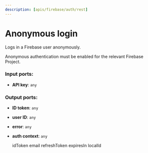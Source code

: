 ```yaml
---
description: [apis/firebase/auth/rest]
---
```


# Anonymous login

Logs in a Firebase user anonymously.

Anonymous authentication must be enabled for the relevant Firebase Project.

### Input ports:

* __API key__: ` any `

### Output ports:

* __ID token__: ` any `


* __user ID__: ` any `


* __error__: ` any `


* __auth context__: ` any `

    idToken
    email
    refreshToken
    expiresIn
    localId

